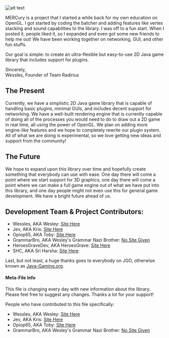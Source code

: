 ![alt text](http://i.imgur.com/beAAMyu.png)

MERCury is a project that I started a while back for my own education on OpenGL. I got started by coding the batcher and adding features like vertex stacking and sound capabilities to the library. I was off to a fun start. When I posted it, people liked it, so I expanded and even got some new friends to help me out! We have been working together on networking, GUI, and other fun stuffs.

Our goal is simple: to create an ultra-flexible but easy-to-use 2D Java game library that includes support for plugins.

Sincerely,  
Wessles, Founder of Team Radirius

## The Present

Currently, we have a simplistic 2D Java game library that is capable of handling basic plugins, minimal GUIs, and includes decent support for networking. We have a well-built rendering engine that is currently capable of doing all of the processes you would need to do to draw out a 2D game in real time, all using the power of OpenGL. We plan on adding more engine-like features and we hope to completely rewrite our plugin system. All of what we are doing is experimental, so we love getting new ideas and support from the community!

## The Future

We hope to expand upon this library over time and hopefully create something that everybody can use with ease. One day there will come a point where we start support for 3D graphics, one day there will come a point where we can make a full game engine out of what we have put into this library, and one day people might not even use this for general game development. We have a bright future ahead of us.

## Development Team & Project Contributors:

- Wessles, AKA Wesley: [Site Here](http://www.wessles.com/)
- Jev, AKA Kris: [Site Here](http://www.jeviny.pw/)
- Opiop65, AKA Toby: [Site Here](http://www.nishustudios.com/)
- GrammarBro, AKA Wesley's Grammar Nazi Brother: [No Site Given](http://thebest404pageever.com/)
- HeroesGraveDev, AKA HeroesGrave: [Site Here](http://heroesgrave.github.io/)
- SHC, AKA Sri Harsha: [Site Here](http://www.goharsha.com/)

Last, but not least, a huge thanks goes to everybody on JGO, otherwise known as [Java-Gaming.org](http://www.java-gaming.org/).

#### Meta-File Info

This file is changing every day with new information about the library. Please feel free to suggest any changes. Thanks a lot for your support!

People who have contributed to this file specifically: 

- Wessles, AKA Wesley: [Site Here](http://www.wessles.com/)
- Jev, AKA Kris: [Site Here](http://www.jeviny.pw/)
- Opiop65, AKA Toby: [Site Here](http://www.nishustudios.com/)
- GrammarBro, AKA Wesley's Grammar Nazi Brother: [No Site Given](http://thebest404pageever.com/)
